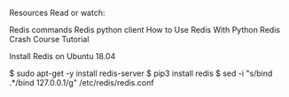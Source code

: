 Resources
Read or watch:

Redis commands
Redis python client
How to Use Redis With Python
Redis Crash Course Tutorial

Install Redis on Ubuntu 18.04

$ sudo apt-get -y install redis-server
$ pip3 install redis
$ sed -i "s/bind .\*/bind 127.0.0.1/g" /etc/redis/redis.conf
